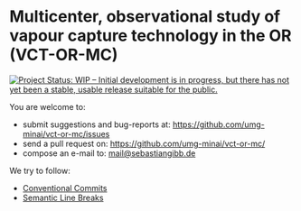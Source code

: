 # Multicenter, observational study of vapour capture technology in the OR (VCT-OR-MC)

[![Project Status: WIP – Initial development is in progress, but there has not yet been a stable, usable release suitable for the public.](https://www.repostatus.org/badges/latest/wip.svg)](https://www.repostatus.org/#wip)

You are welcome to:

- submit suggestions and bug-reports at: <https://github.com/umg-minai/vct-or-mc/issues>
- send a pull request on: <https://github.com/umg-minai/vct-or-mc/>
- compose an e-mail to: <mail@sebastiangibb.de>

We try to follow:

- [Conventional Commits](https://www.conventionalcommits.org/en/v1.0.0/)
- [Semantic Line Breaks](https://sembr.org/)
